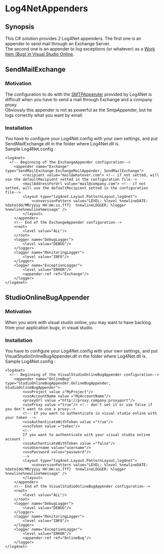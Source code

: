
# Log4NetAppenders
## Synopsis

This C# solution provides 2 Log4Net appenders.
The first one is an appender to send mail through an Exchange Server.  
The second one is an appender to log exceptions (or whatever) as a [Work Item (Bug) in Visual Studio Online](https://www.visualstudio.com/en-us/get-started/work/create-your-backlog-vs).

## SendMailExchange
### Motivation
The configuration to do with the [SMTPAppender](https://logging.apache.org/log4net/release/sdk/log4net.Appender.SmtpAppender.html) provided by Log4Net is difficult when you have to send a mail through Exchange and a company proxy.  
Obviously this appender is not as powerful as the SmtpAppender, but he logs correctly what you want by email.
### Installation
You have to configure your Log4Net.config with your own settings, and put SendMailExchange.dll in the folder where Log4Net.dll is.  
Sample Log4Net.config :
```
<log4net>
  <!-- Beginning of the ExchangeAppender configuration-->
	<appender name="Exchange" type="SendMailExchange.ExchangeMailAppender, SendMailExchange">
		<recipient value="mail@whatever.com"> <!-- if not setted, will use the defaultRecipient setted in the configuration file-->
		<mailAddressForUrl value="mail@company.com"> <!-- if not setted, will use the defaultRecipient setted in the configuration file-->
		<layout type="log4net.Layout.PatternLayout,log4net">
			<conversionPattern value="LEVEL: %level %newlineDATE: %date{dd/MM/yyyy HH:mm:ss,fff}  %newlineLOGGER: %logger %newline%newline%message" />
		</layout>
	</appender>
	<!-- End of the ExchangeAppender configuration-->
	<root>
		<level value="ALL"/>
	</root>
	<logger name="DebugLogger">
		<level value="DEBUG"/>
	</logger>
	<logger name="MonitoringLogger">
		<level value="INFO"/>
	</logger>
	<logger name="ExceptionLogger">
		<level value="ERROR"/>
		<appender-ref ref="Exchange"/>
	</logger>
</log4net>
```
## StudioOnlineBugAppender
### Motivation
When you work with visual studio online, you may want to have backlog from your application bugs, in visual studio.
### Installation
You have to configure your Log4Net.config with your own settings, and put VisualStudioOnlineBugAppender.dll in the folder where Log4Net.dll is.  
Sample Log4Net.config :
```
<log4net>
  <!-- Beginning of the VisualStudioOnlineBugAppender configuration-->
	<appender name="OnlineBug" type="StudioOnlineBugAppender.OnlineBugAppender, StudioOnlineBugAppender">
		<vsoProject value ="MyProject"/>
		<vsoAccountName value ="MyAccountName"/>
		<proxyUrl value ="http://proxy.company:proxyport"/>
		<useProxy value ="true"/> <!-- don't set it or use false if you don't want to use a proxy-->
		<!-- If you want to authenticate in visual studio online with your token -->
		<vsoAuthenticateWithToken value ="true"/>
		<vsoToken value ="token"/>
		<!-- 
		If you want to authenticate with your visual studio online account :
		<vsoAuthenticateWithToken value ="false"/>
		<vsoUsername value="username"/>
		<vsoPassword value="password"/>
		-->
		<layout type="log4net.Layout.PatternLayout,log4net">
			<conversionPattern value="LEVEL: %level %newlineDATE: %date{dd/MM/yyyy HH:mm:ss,fff}  %newlineLOGGER: %logger %newline%newline%message" />
		</layout>
	</appender>
	<!-- End of the VisualStudioOnlineBugAppender configuration-->
	<root>
		<level value="ALL"/>
	</root>
	<logger name="DebugLogger">
		<level value="DEBUG"/>
	</logger>
	<logger name="MonitoringLogger">
		<level value="INFO"/>
	</logger>
	<logger name="ExceptionLogger">
		<level value="ERROR"/>
		<appender-ref ref="OnlineBug"/>
	</logger>
</log4net>
```
